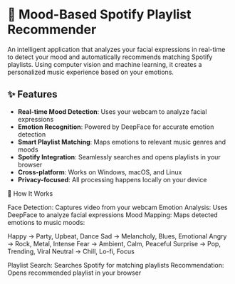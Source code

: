 # 🎵 Mood-Based Spotify Playlist Recommender

An intelligent application that analyzes your facial expressions in real-time to detect your mood and automatically recommends matching Spotify playlists. Using computer vision and machine learning, it creates a personalized music experience based on your emotions.

## ✨ Features

- **Real-time Mood Detection**: Uses your webcam to analyze facial expressions
- **Emotion Recognition**: Powered by DeepFace for accurate emotion detection
- **Smart Playlist Matching**: Maps emotions to relevant music genres and moods
- **Spotify Integration**: Seamlessly searches and opens playlists in your browser
- **Cross-platform**: Works on Windows, macOS, and Linux
- **Privacy-focused**: All processing happens locally on your device

🎯 How It Works

Face Detection: Captures video from your webcam
Emotion Analysis: Uses DeepFace to analyze facial expressions
Mood Mapping: Maps detected emotions to music moods:

Happy → Party, Upbeat, Dance
Sad → Melancholy, Blues, Emotional
Angry → Rock, Metal, Intense
Fear → Ambient, Calm, Peaceful
Surprise → Pop, Trending, Viral
Neutral → Chill, Lo-fi, Focus


Playlist Search: Searches Spotify for matching playlists
Recommendation: Opens recommended playlist in your browser
